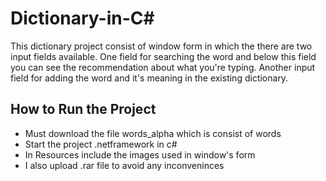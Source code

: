 # Dictionary-in-C#
This dictionary project consist of window form in which the there are two input fields available.  One field for searching the word and below this field you can see the recommendation about what you're typing. Another input field for adding the word and it's meaning in the existing dictionary.

## How to Run the Project
- Must download the file words_alpha which is consist of words
- Start the project .netframework in c#
- In Resources include the images used in window's form
- I also upload .rar file to avoid any inconveninces 


